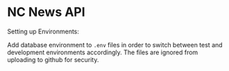 # NC News API

Setting up Environments:

Add database environment to `.env` files in order to switch between test and development environments accordingly. The files are ignored from uploading to github for security.
